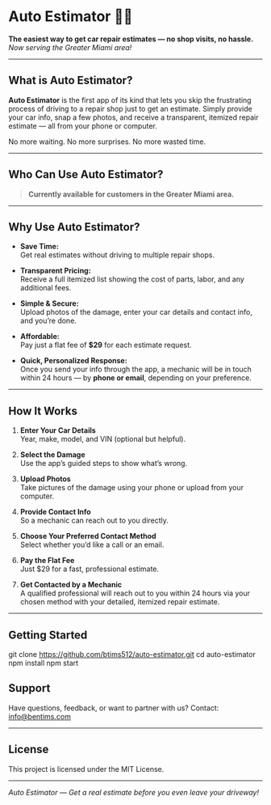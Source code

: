# Auto Estimator 🚗💡

**The easiest way to get car repair estimates — no shop visits, no hassle.**  
_Now serving the Greater Miami area!_

---

## What is Auto Estimator?

**Auto Estimator** is the first app of its kind that lets you skip the frustrating process of driving to a repair shop just to get an estimate. Simply provide your car info, snap a few photos, and receive a transparent, itemized repair estimate — all from your phone or computer.

No more waiting. No more surprises. No more wasted time.

---

## Who Can Use Auto Estimator?

> **Currently available for customers in the Greater Miami area.**

---

## Why Use Auto Estimator?

- **Save Time:**  
  Get real estimates without driving to multiple repair shops.

- **Transparent Pricing:**  
  Receive a full itemized list showing the cost of parts, labor, and any additional fees.

- **Simple & Secure:**  
  Upload photos of the damage, enter your car details and contact info, and you’re done.

- **Affordable:**  
  Pay just a flat fee of **$29** for each estimate request.

- **Quick, Personalized Response:**  
  Once you send your info through the app, a mechanic will be in touch within 24 hours — by **phone or email**, depending on your preference.

---

## How It Works

1. **Enter Your Car Details**  
   Year, make, model, and VIN (optional but helpful).

2. **Select the Damage**  
   Use the app’s guided steps to show what’s wrong.

3. **Upload Photos**  
   Take pictures of the damage using your phone or upload from your computer.

4. **Provide Contact Info**  
   So a mechanic can reach out to you directly.

5. **Choose Your Preferred Contact Method**  
   Select whether you’d like a call or an email.

6. **Pay the Flat Fee**  
   Just $29 for a fast, professional estimate.

7. **Get Contacted by a Mechanic**  
   A qualified professional will reach out to you within 24 hours via your chosen method with your detailed, itemized repair estimate.

---

## Getting Started

git clone https://github.com/btims512/auto-estimator.git
cd auto-estimator
npm install
npm start

## Support

Have questions, feedback, or want to partner with us?
Contact: [info@bentims.com](mailto:info@bentims.com)

---

## License

This project is licensed under the MIT License.

---

_Auto Estimator — Get a real estimate before you even leave your driveway!_
